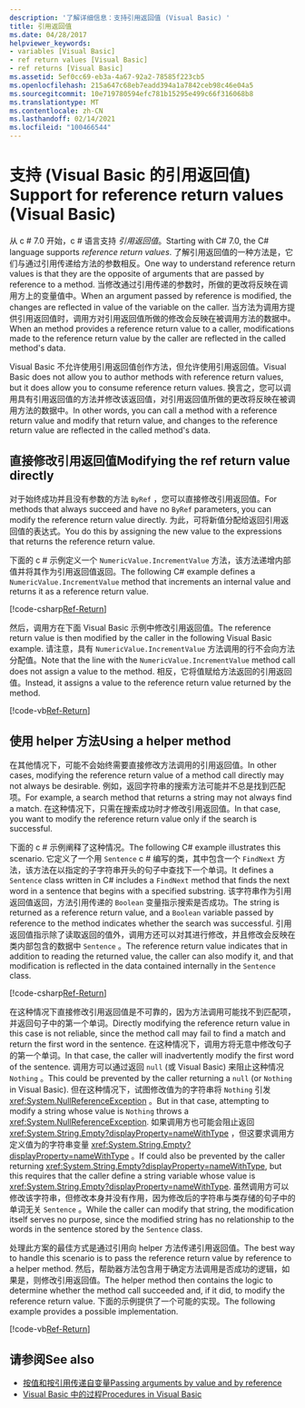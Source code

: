 ```yaml
---
description: '了解详细信息：支持引用返回值 (Visual Basic) '
title: 引用返回值
ms.date: 04/28/2017
helpviewer_keywords:
- variables [Visual Basic]
- ref return values [Visual Basic]
- ref returns [Visual Basic]
ms.assetid: 5ef0cc69-eb3a-4a67-92a2-78585f223cb5
ms.openlocfilehash: 215a647c68eb7eadd394a1a7842ceb98c46e04a5
ms.sourcegitcommit: 10e719780594efc781b15295e499c66f316068b8
ms.translationtype: MT
ms.contentlocale: zh-CN
ms.lasthandoff: 02/14/2021
ms.locfileid: "100466544"
---
```

# <a name="support-for-reference-return-values-visual-basic"></a><span data-ttu-id="84402-103">支持 (Visual Basic 的引用返回值) </span><span class="sxs-lookup"><span data-stu-id="84402-103">Support for reference return values (Visual Basic)</span></span>

<span data-ttu-id="84402-104">从 c # 7.0 开始，c # 语言支持 *引用返回值*。</span><span class="sxs-lookup"><span data-stu-id="84402-104">Starting with C# 7.0, the C# language supports *reference return values*.</span></span> <span data-ttu-id="84402-105">了解引用返回值的一种方法是，它们与通过引用传递给方法的参数相反。</span><span class="sxs-lookup"><span data-stu-id="84402-105">One way to understand reference return values is that they are the opposite of arguments that are passed by reference to a method.</span></span> <span data-ttu-id="84402-106">当修改通过引用传递的参数时，所做的更改将反映在调用方上的变量值中。</span><span class="sxs-lookup"><span data-stu-id="84402-106">When an argument passed by reference is modified, the changes are reflected in value of the variable on the caller.</span></span> <span data-ttu-id="84402-107">当方法为调用方提供引用返回值时，调用方对引用返回值所做的修改会反映在被调用方法的数据中。</span><span class="sxs-lookup"><span data-stu-id="84402-107">When an method provides a reference return value to a caller, modifications made to the reference return value by the caller are reflected in the called method's data.</span></span>

<span data-ttu-id="84402-108">Visual Basic 不允许使用引用返回值创作方法，但允许使用引用返回值。</span><span class="sxs-lookup"><span data-stu-id="84402-108">Visual Basic does not allow you to author methods with reference return values, but it does allow you to consume reference return values.</span></span> <span data-ttu-id="84402-109">换言之，您可以调用具有引用返回值的方法并修改该返回值，对引用返回值所做的更改将反映在被调用方法的数据中。</span><span class="sxs-lookup"><span data-stu-id="84402-109">In other words, you can call a method with a reference return value and modify that return value, and changes to the reference return value are reflected in the called method's data.</span></span>

## <a name="modifying-the-ref-return-value-directly"></a><span data-ttu-id="84402-110">直接修改引用返回值</span><span class="sxs-lookup"><span data-stu-id="84402-110">Modifying the ref return value directly</span></span>

<span data-ttu-id="84402-111">对于始终成功并且没有参数的方法 `ByRef` ，您可以直接修改引用返回值。</span><span class="sxs-lookup"><span data-stu-id="84402-111">For methods that always succeed and have no `ByRef` parameters, you can modify the reference return value directly.</span></span> <span data-ttu-id="84402-112">为此，可将新值分配给返回引用返回值的表达式。</span><span class="sxs-lookup"><span data-stu-id="84402-112">You do this by assigning the new value to the expressions that returns the reference return value.</span></span>

<span data-ttu-id="84402-113">下面的 c # 示例定义一个 `NumericValue.IncrementValue` 方法，该方法递增内部值并将其作为引用返回值返回。</span><span class="sxs-lookup"><span data-stu-id="84402-113">The following C# example defines a `NumericValue.IncrementValue` method that increments an internal value and returns it as a reference return value.</span></span>

[!code-csharp[Ref-Return](../../../../../samples/snippets/visualbasic/programming-guide/language-features/procedures/ref-returns1.cs)]

<span data-ttu-id="84402-114">然后，调用方在下面 Visual Basic 示例中修改引用返回值。</span><span class="sxs-lookup"><span data-stu-id="84402-114">The reference return value is then modified by the caller in the following Visual Basic example.</span></span> <span data-ttu-id="84402-115">请注意，具有 `NumericValue.IncrementValue` 方法调用的行不会向方法分配值。</span><span class="sxs-lookup"><span data-stu-id="84402-115">Note that the line with the `NumericValue.IncrementValue` method call does not assign a value to the method.</span></span> <span data-ttu-id="84402-116">相反，它将值赋给方法返回的引用返回值。</span><span class="sxs-lookup"><span data-stu-id="84402-116">Instead, it assigns a value to the reference return value returned by the method.</span></span>

[!code-vb[Ref-Return](../../../../../samples/snippets/visualbasic/programming-guide/language-features/procedures/use-ref-returns1.vb)]

## <a name="using-a-helper-method"></a><span data-ttu-id="84402-117">使用 helper 方法</span><span class="sxs-lookup"><span data-stu-id="84402-117">Using a helper method</span></span>

<span data-ttu-id="84402-118">在其他情况下，可能不会始终需要直接修改方法调用的引用返回值。</span><span class="sxs-lookup"><span data-stu-id="84402-118">In other cases, modifying the reference return value of a method call directly may not always be desirable.</span></span> <span data-ttu-id="84402-119">例如，返回字符串的搜索方法可能并不总是找到匹配项。</span><span class="sxs-lookup"><span data-stu-id="84402-119">For example, a search method that returns a string may not always find a match.</span></span> <span data-ttu-id="84402-120">在这种情况下，只需在搜索成功时才修改引用返回值。</span><span class="sxs-lookup"><span data-stu-id="84402-120">In that case, you want to modify the reference return value only if the search is successful.</span></span>

<span data-ttu-id="84402-121">下面的 c # 示例阐释了这种情况。</span><span class="sxs-lookup"><span data-stu-id="84402-121">The following C# example illustrates this scenario.</span></span> <span data-ttu-id="84402-122">它定义了一个用 `Sentence` c # 编写的类，其中包含一个 `FindNext` 方法，该方法在以指定的子字符串开头的句子中查找下一个单词。</span><span class="sxs-lookup"><span data-stu-id="84402-122">It defines a `Sentence` class written in C# includes a `FindNext` method that finds the next word in a sentence that begins with a specified substring.</span></span> <span data-ttu-id="84402-123">该字符串作为引用返回值返回，方法引用传递的 `Boolean` 变量指示搜索是否成功。</span><span class="sxs-lookup"><span data-stu-id="84402-123">The string is returned as a reference return value, and a `Boolean` variable passed by reference to the method indicates whether the search was successful.</span></span> <span data-ttu-id="84402-124">引用返回值指示除了读取返回的值外，调用方还可以对其进行修改，并且修改会反映在类内部包含的数据中 `Sentence` 。</span><span class="sxs-lookup"><span data-stu-id="84402-124">The reference return value indicates that in addition to reading the returned value, the caller can also modify it, and that modification is reflected in the data contained internally in the `Sentence` class.</span></span>

[!code-csharp[Ref-Return](../../../../../samples/snippets/visualbasic/getting-started/ref-returns.cs)]

<span data-ttu-id="84402-125">在这种情况下直接修改引用返回值是不可靠的，因为方法调用可能找不到匹配项，并返回句子中的第一个单词。</span><span class="sxs-lookup"><span data-stu-id="84402-125">Directly modifying the reference return value in this case is not reliable, since the method call may fail to find a match and return the first word in the sentence.</span></span> <span data-ttu-id="84402-126">在这种情况下，调用方将无意中修改句子的第一个单词。</span><span class="sxs-lookup"><span data-stu-id="84402-126">In that case, the caller will inadvertently modify the first word of the sentence.</span></span> <span data-ttu-id="84402-127">调用方可以通过返回 `null` (或 Visual Basic) 来阻止这种情况 `Nothing` 。</span><span class="sxs-lookup"><span data-stu-id="84402-127">This could be prevented by the caller returning a `null` (or `Nothing` in Visual Basic).</span></span> <span data-ttu-id="84402-128">但在这种情况下，试图修改值为的字符串将 `Nothing` 引发 <xref:System.NullReferenceException> 。</span><span class="sxs-lookup"><span data-stu-id="84402-128">But in that case, attempting to modify a string whose value is `Nothing` throws a <xref:System.NullReferenceException>.</span></span> <span data-ttu-id="84402-129">如果调用方也可能会阻止返回 <xref:System.String.Empty?displayProperty=nameWithType> ，但这要求调用方定义值为的字符串变量 <xref:System.String.Empty?displayProperty=nameWithType> 。</span><span class="sxs-lookup"><span data-stu-id="84402-129">If could also be prevented by the caller returning <xref:System.String.Empty?displayProperty=nameWithType>, but this requires that the caller define a string variable whose value is <xref:System.String.Empty?displayProperty=nameWithType>.</span></span> <span data-ttu-id="84402-130">虽然调用方可以修改该字符串，但修改本身并没有作用，因为修改后的字符串与类存储的句子中的单词无关 `Sentence` 。</span><span class="sxs-lookup"><span data-stu-id="84402-130">While the caller can modify that string, the modification itself serves no purpose, since the modified string has no relationship to the words in the sentence stored by the `Sentence` class.</span></span>

<span data-ttu-id="84402-131">处理此方案的最佳方式是通过引用向 helper 方法传递引用返回值。</span><span class="sxs-lookup"><span data-stu-id="84402-131">The best way to handle this scenario is to pass the reference return value by reference to a helper method.</span></span> <span data-ttu-id="84402-132">然后，帮助器方法包含用于确定方法调用是否成功的逻辑，如果是，则修改引用返回值。</span><span class="sxs-lookup"><span data-stu-id="84402-132">The helper method then contains the logic to determine whether the method call succeeded and, if it did, to modify the reference return value.</span></span> <span data-ttu-id="84402-133">下面的示例提供了一个可能的实现。</span><span class="sxs-lookup"><span data-stu-id="84402-133">The following example provides a possible implementation.</span></span>

[!code-vb[Ref-Return](../../../../../samples/snippets/visualbasic/getting-started/ref-return-helper.vb#1)]

## <a name="see-also"></a><span data-ttu-id="84402-134">请参阅</span><span class="sxs-lookup"><span data-stu-id="84402-134">See also</span></span>

- [<span data-ttu-id="84402-135">按值和按引用传递自变量</span><span class="sxs-lookup"><span data-stu-id="84402-135">Passing arguments by value and by reference</span></span>](passing-arguments-by-value-and-by-reference.md)
- [<span data-ttu-id="84402-136">Visual Basic 中的过程</span><span class="sxs-lookup"><span data-stu-id="84402-136">Procedures in Visual Basic</span></span>](index.md)
